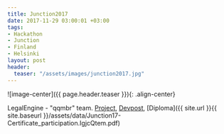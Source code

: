 ```yaml
---
title: Junction2017
date: 2017-11-29 03:00:01 +03:00
tags:
- Hackathon
- Junction
- Finland
- Helsinki
layout: post
header:
  teaser: "/assets/images/junction2017.jpg"
---
```


![image-center]({{ page.header.teaser }}){: .align-center}

LegalEngine - "qqmbr" team. [Project](https://github.com/akarazeev/LegalTech), [Devpost](https://devpost.com/software/legalengine), [Diploma]({{ site.url }}{{ site.baseurl }}/assets/data/Junction17-Certificate_participation.IgjcQtem.pdf)
